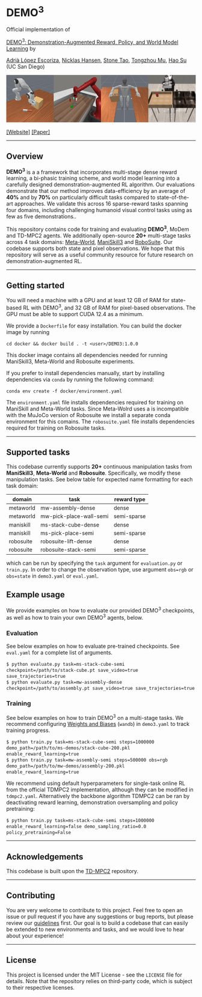 <h1>DEMO<sup>3</sup></span></h1>

Official implementation of

[DEMO<sup>3</sup>: Demonstration-Augmented Reward, Policy, and World Model Learning](https://adrialopezescoriza.github.io/demo3/) by

[Adrià López Escoriza](https://adrialopezescoriza.github.io), [Nicklas Hansen](https://nicklashansen.github.io), [Stone Tao](https://www.stoneztao.com/), [Tongzhou Mu](https://cseweb.ucsd.edu/~t3mu/), [Hao Su](https://cseweb.ucsd.edu/~haosu) (UC San Diego)</br>

<img src="assets/0.gif" width="25%"><img src="assets/1.gif" width="25%"><img src="assets/2.gif" width="25%"><img src="assets/3.gif" width="25%"></br>

[[Website]](https://adrialopezescoriza.github.io/demo3/) [[Paper]](https://arxiv.org/abs/2310.16828)

----

## Overview

**DEMO<sup>3</sup>** is a a framework that incorporates multi-stage dense reward learning, a bi-phasic training scheme, and world model learning into a carefully designed demonstration-augmented RL algorithm. Our evaluations demonstrate that our method improves data-efficiency by an average of **40%** and by **70%** on particularly difficult tasks compared to state-of-the-art approaches. We validate this across 16 sparse-reward tasks spanning four domains, including challenging humanoid visual control tasks using as few as five demonstrations.. 

<!-- <img src="assets/8.png" width="100%" style="max-width: 640px"><br/> -->

This repository contains code for training and evaluating **DEMO<sup>3</sup>**, MoDem and TD-MPC2 agents. We additionally open-source **20+** multi-stage tasks across 4 task domains: [Meta-World](https://meta-world.github.io/), [ManiSkill3](https://maniskill.readthedocs.io/en/latest/#) and [RoboSuite](https://robosuite.ai/). Our codebase supports both state and pixel observations. We hope that this repository will serve as a useful community resource for future research on demonstration-augmented RL.

----

## Getting started

You will need a machine with a GPU and at least 12 GB of RAM for state-based RL with DEMO<sup>3</sup>, and 32 GB of RAM for pixel-based observations. The GPU must be able to support CUDA 12.4 as a minimum.

We provide a `Dockerfile` for easy installation. You can build the docker image by running

```
cd docker && docker build . -t <user>/DEMO3:1.0.0
```

This docker image contains all dependencies needed for running ManiSkill3, Meta-World and Robosuite experiments.

If you prefer to install dependencies manually, start by installing dependencies via `conda` by running the following command:

```
conda env create -f docker/environment.yaml
```

The `environment.yaml` file installs dependencies required for training on ManiSkill and Meta-World tasks. Since Meta-Wolrd uses a is incompatible with the MuJoCo version of Robosuite we install a separate conda environment for this comains. The `robosuite.yaml` file installs dependencies required for training on Robosuite tasks.

----

## Supported tasks

This codebase currently supports **20+** continuous manipulation tasks from **ManiSkill3**, **Meta-World** and **Robosuite**. Specifically, we modify these manipulation tasks. See below table for expected name formatting for each task domain:

| domain | task | reward type
| --- | --- | --- |
| metaworld | mw-assembly-dense         | dense
| metaworld | mw-pick-place-wall-semi   | semi-sparse
| maniskill | ms-stack-cube-dense       | dense
| maniskill | ms-pick-place-semi        | semi-sparse
| robosuite | robosuite-lift-dense      | dense
| robosuite | robosuite-stack-semi      | semi-sparse


which can be run by specifying the `task` argument for `evaluation.py` or `train.py`. In order to change the observation type, use argument `obs=rgb` or `obs=state` in `demo3.yaml` or `eval.yaml`.


## Example usage

We provide examples on how to evaluate our provided DEMO<sup>3</sup> checkpoints, as well as how to train your own DEMO<sup>3</sup> agents, below.

### Evaluation

See below examples on how to evaluate pre-trained checkpoints. See `eval.yaml` for a complete list of arguments.

```
$ python evaluate.py task=ms-stack-cube-semi checkpoint=/path/to/stack-cube.pt save_video=true save_trajectories=true
$ python evaluate.py task=mw-assembly-dense checkpoint=/path/to/assembly.pt save_video=true save_trajectories=true
```

### Training

See below examples on how to train DEMO<sup>3</sup> on a multi-stage tasks. We recommend configuring [Weights and Biases](https://wandb.ai) (`wandb`) in `demo3.yaml` to track training progress.

```
$ python train.py task=ms-stack-cube-semi steps=1000000 demo_path=/path/to/ms-demos/stack-cube-200.pkl enable_reward_learning=true
$ python train.py task=mw-assembly-semi steps=500000 obs=rgb demo_path=/path/to/mw-demos/assembly-200.pkl enable_reward_learning=true
```

We recommend using default hyperparameters for single-task online RL from the official TDMPC2 implementation, although they can be modified in `tdmpc2.yaml`. Alternatively the backbone algorithm TDMPC2 can be ran by deactivating reward learning, demonstration oversampling and policy pretraining:

```
$ python train.py task=ms-stack-cube-semi steps=1000000 enable_reward_learning=false demo_sampling_ratio=0.0 policy_pretraining=False
```

----

## Acknowledgements
This codebase is built upon the [TD-MPC2](https://github.com/nicklashansen/tdmpc2) repository.

----

## Contributing

You are very welcome to contribute to this project. Feel free to open an issue or pull request if you have any suggestions or bug reports, but please review our [guidelines](CONTRIBUTING.md) first. Our goal is to build a codebase that can easily be extended to new environments and tasks, and we would love to hear about your experience!

----

## License

This project is licensed under the MIT License - see the `LICENSE` file for details. Note that the repository relies on third-party code, which is subject to their respective licenses.
